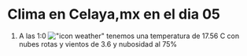 # Clima en Celaya,mx en el dia 05

1. A las 1:0 !["icon weather"](http://openweathermap.org/img/w/04n.png) tenemos una temperatura de 17.56 C con nubes rotas y  vientos de 3.6 y nubosidad al 75%
